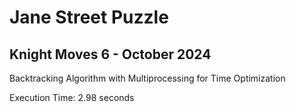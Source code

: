 # Jane Street Puzzle

## Knight Moves 6 - October 2024
Backtracking Algorithm with Multiprocessing for Time Optimization

Execution Time: 2.98 seconds